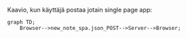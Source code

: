 Kaavio, kun käyttäjä postaa jotain single page app:

```mermaid
graph TD;
    Browser-->new_note_spa.json_POST-->Server-->Browser;
```
